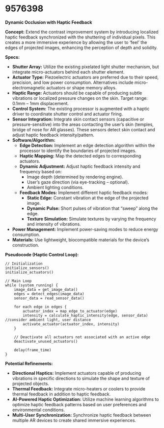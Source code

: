 # 9576398

**Dynamic Occlusion with Haptic Feedback**

**Concept:** Extend the contrast improvement system by introducing localized haptic feedback synchronized with the shuttering of individual pixels. This creates a more immersive experience by allowing the user to ‘feel’ the edges of projected images, enhancing the perception of depth and solidity.

**Specs:**

*   **Shutter Array:** Utilize the existing pixelated light shutter mechanism, but integrate micro-actuators behind each shutter element.
*   **Actuator Type:** Piezoelectric actuators are preferred due to their speed, precision, and low power consumption. Alternatives include micro-electromagnetic actuators or shape memory alloys.
*   **Haptic Range:** Actuators should be capable of producing subtle vibrations or localized pressure changes on the skin. Target range: 0.1mm – 1mm displacement.
*   **Control System:** The existing processor is augmented with a haptic driver to coordinate shutter control and actuator firing.
*   **Sensor Integration:** Integrate skin contact sensors (capacitive or pressure-sensitive) into the areas contacting the user’s skin (temples, bridge of nose for AR glasses). These sensors detect skin contact and adjust haptic feedback intensity/pattern.
*   **Software/Algorithm:**
    *   **Edge Detection:** Implement an edge detection algorithm within the processor to identify the boundaries of projected images.
    *   **Haptic Mapping:** Map the detected edges to corresponding actuators.
    *   **Dynamic Adjustment:** Adjust haptic feedback intensity and frequency based on:
        *   Image depth (determined by rendering engine).
        *   User’s gaze direction (via eye-tracking – optional).
        *   Ambient lighting conditions.
    *   **Feedback Modes:** Implement different haptic feedback modes:
        *   **Static Edge:** Constant vibration at the edge of the projected image.
        *   **Dynamic Pulse:** Short pulses of vibration that “sweep” along the edge.
        *   **Texture Simulation:** Simulate textures by varying the frequency and intensity of vibrations.
*   **Power Management:** Implement power-saving modes to reduce energy consumption.
*   **Materials:** Use lightweight, biocompatible materials for the device’s construction.

**Pseudocode (Haptic Control Loop):**

```
// Initialization
initialize_sensors()
initialize_actuators()

// Main Loop
while (system_running) {
    image_data = get_image_data()
    edges = detect_edges(image_data)
    sensor_data = read_sensor_data()

    for each edge in edges {
        actuator_index = map_edge_to_actuator(edge)
        intensity = calculate_haptic_intensity(edge, sensor_data)  //consider ambient light, user distance
        activate_actuator(actuator_index, intensity)
    }

    // Deactivate all actuators not associated with an active edge
    deactivate_unused_actuators()

    delay(frame_time)
}
```

**Potential Refinements:**

*   **Directional Haptics:** Implement actuators capable of producing vibrations in specific directions to simulate the shape and texture of projected objects.
*   **Thermal Feedback:** Integrate micro-heaters or coolers to provide thermal feedback in addition to haptic feedback.
*   **AI-Powered Haptic Optimization:** Utilize machine learning algorithms to optimize haptic feedback patterns based on user preferences and environmental conditions.
*   **Multi-User Synchronization:** Synchronize haptic feedback between multiple AR devices to create shared immersive experiences.